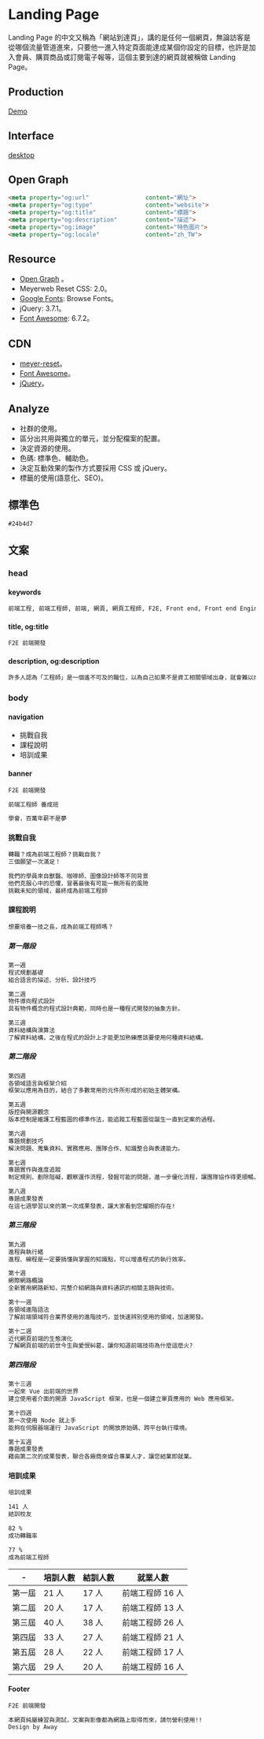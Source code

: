 # Landing Page

Landing Page 的中文又稱為「網站到達頁」，講的是任何一個網頁，無論訪客是從哪個流量管道進來，只要他一進入特定頁面能達成某個你設定的目標，也許是加入會員、購買商品或訂閱電子報等，這個主要到達的網頁就被稱做 Landing Page。

## Production

[Demo](https://demo.f2e.idv.tw/f2e)

## Interface
[desktop](https://awayh.github.io/Web_practice_f2e_plan/desktop.pdf)

## Open Graph

```html
<meta property="og:url"                content="網址">
<meta property="og:type"               content="website">
<meta property="og:title"              content="標題">
<meta property="og:description"        content="描述">
<meta property="og:image"              content="特色圖片">
<meta property="og:locale"             content="zh_TW">
```

## Resource

* [Open Graph](https://developers.facebook.com/docs/sharing/webmasters?locale=zh_TW) 。
* Meyerweb Reset CSS: 2.0。
* [Google Fonts](https://fonts.google.com/): Browse Fonts。
* jQuery: 3.7.1。
* [Font Awesome](https://fontawesome.com/): 6.7.2。

## CDN

* [meyer-reset](https://cdnjs.com/libraries/meyer-reset)。
* [Font Awesome](https://cdnjs.com/libraries/font-awesome)。
* [jQuery](https://cdnjs.com/libraries/jquery)。

## Analyze

* 社群的使用。
* 區分出共用與獨立的單元，並分配檔案的配置。
* 決定資源的使用。
* 色碼: 標準色、輔助色。
* 決定互動效果的製作方式要採用 CSS 或 jQuery。
* 標籤的使用(語意化、SEO)。

## 標準色

```html
#24b4d7
```

## 文案

### head

#### keywords

```html
前端工程, 前端工程師, 前端, 網頁, 網頁工程師, F2E, Front end, Front end Engineer
```

#### title, og:title

```html
F2E 前端開發
```

#### description, og:description

```html
許多人認為「工程師」是一個遙不可及的職位，以為自己如果不是資工相關領域出身，就會難以成為工程師。但其實有許多後端工程師、軟體工程師等都是透過自學轉職成為優秀的工程師。那麼，該怎麼做呢？本次 10 個常見的前端、軟體工程師等課程，「成為工程師」不再只是空想，而是真的可以邁進的方向！
```

### body

#### navigation

* 挑戰自我
* 課程說明
* 培訓成果

#### banner

```html
F2E 前端開發
```

```html
前端工程師 養成班
```

```html
學會，百萬年薪不是夢
```

#### 挑戰自我

```html
轉職？成為前端工程師？挑戰自我？
三個願望一次滿足！
```

```html
我們的學員來自獸醫、咖啡師、圖像設計師等不同背景
他們克服心中的恐懼，冒著最後有可能一無所有的風險
挑戰未知的領域，最終成為前端工程師
```

#### 課程說明

```html
想要培養一技之長，成為前端工程師嗎？
```

##### 第一階段

```html
第一週
程式規劃基礎
組合語言的描述、分析、設計技巧
```

```html
第二週
物件導向程式設計
具有物件概念的程式設計典範，同時也是一種程式開發的抽象方針。
```

```html
第三週
資料結構與演算法
了解資料結構，之後在程式的設計上才能更加熟練應該要使用何種資料結構。
```

##### 第二階段

```html
第四週
各領域語言與框架介紹
框架以應用為目的，結合了多數常用的元件所形成的初始主體架構。
```

```html
第五週
版控與開源觀念
版本控制是維護工程藍圖的標準作法，能追蹤工程藍圖從誕生一直到定案的過程。
```

```html
第六週
專題規劃技巧
解決問題、蒐集資料、實務應用、團隊合作、知識整合與表達能力。
```

```html
第七週
專題實作與進度追蹤
制定規則、剷除阻礙，觀察運作流程，發掘可能的問題，進一步優化流程，讓團隊協作得更順暢。
```

```html
第八週
專題成果發表
在這七週學習以來的第一次成果發表，讓大家看到您耀眼的存在!
```

##### 第三階段

```html
第九週
進程與執行緒
進程、線程是一定要搞懂與掌握的知識點，可以增進程式的執行效率。
```

```html
第十週
網際網路概論
全新實用網路新知，完整介紹網路與資料通訊的相關主題與技術。
```

```html
第十一週
各領域進階語法
了解前端領域符合業界使用的進階技巧，並快速辨別使用的領域，加速開發。
```

```html
第十二週
近代網頁前端的生態演化
了解網頁前端的前世今生與愛恨糾葛，讓你知道前端技術為什麼這麼火?
```

##### 第四階段

```html
第十三週
一起來 Vue 出前端的世界
建立使用者介面的開源 JavaScript 框架，也是一個建立單頁應用的 Web 應用框架。
```

```html
第十四週
第一次使用 Node 就上手
能夠在伺服器端運行 JavaScript 的開放原始碼、跨平台執行環境。
```

```html
第十五週
專題成果發表
藉由第二次的成果發表，聯合各廠商來媒合專業人才，讓您結業即就業。
```

#### 培訓成果

```html
培訓成果
```

```html
141 人
結訓校友
```

```html
82 %
成功轉職率
```

```html
77 %
成為前端工程師
```

| - | 培訓人數 | 結訓人數 | 就業人數 |
| - | - | - | - |
| 第一屆 | 21 人 | 17 人 | 前端工程師 16 人 |
| 第二屆 | 20 人 | 17 人 | 前端工程師 13 人 |
| 第三屆 | 40 人 | 38 人 | 前端工程師 26 人 |
| 第四屆 | 33 人 | 27 人 | 前端工程師 21 人 |
| 第五屆 | 28 人 | 22 人 | 前端工程師 17 人 |
| 第六屆 | 29 人 | 20 人 | 前端工程師 16 人 |

#### Footer

```html
F2E 前端開發
```

```html
本網頁純屬練習與測試，文案與影像都為網路上取得而來，請勿營利使用!!
Design by Away
```
